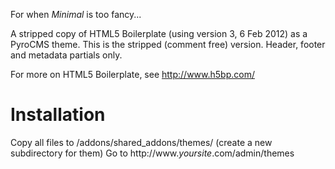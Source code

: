 For when *Minimal* is too fancy...

A stripped copy of HTML5 Boilerplate (using version 3, 6 Feb 2012) as a PyroCMS theme.
This is the stripped (comment free) version.  Header, footer and metadata partials only.

For more on HTML5 Boilerplate, see http://www.h5bp.com/

Installation
============

Copy all files to /addons/shared_addons/themes/ (create a new subdirectory for them)
Go to http://www.*yoursite*.com/admin/themes


